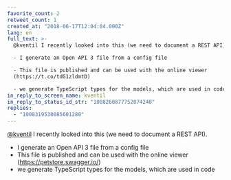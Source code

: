 ```yaml
---
favorite_count: 2
retweet_count: 1
created_at: "2018-06-17T12:04:04.000Z"
lang: en
full_text: >-
  @kventil I recently looked into this (we need to document a REST API).

  - I generate an Open API 3 file from a config file

  - This file is published and can be used with the online viewer
  (https://t.co/tdG1zldmtD)

  - we generate TypeScript types for the models, which are used in code
in_reply_to_screen_name: kventil
in_reply_to_status_id_str: "1008260877752074240"
replies:
  - "1008319530085601280"
---
```


[@kventil](https://twitter.com/kventil) I recently looked into this (we need to
document a REST API).

- I generate an Open API 3 file from a config file
- This file is published and can be used with the online viewer
  (<https://petstore.swagger.io/>)
- we generate TypeScript types for the models, which are used in code
